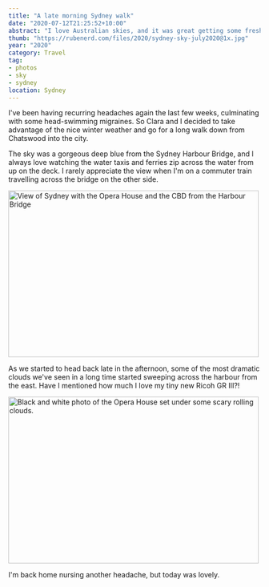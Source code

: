 ```yaml
---
title: "A late morning Sydney walk"
date: "2020-07-12T21:25:52+10:00"
abstract: "I love Australian skies, and it was great getting some fresh air."
thumb: "https://rubenerd.com/files/2020/sydney-sky-july2020@1x.jpg"
year: "2020"
category: Travel
tag:
- photos
- sky
- sydney
location: Sydney
---
```

I've been having recurring headaches again the last few weeks, culminating with some head-swimming migraines. So Clara and I decided to take advantage of the nice winter weather and go for a long walk down from Chatswood into the city.

The sky was a gorgeous deep blue from the Sydney Harbour Bridge, and I always love watching the water taxis and ferries zip across the water from up on the deck. I rarely appreciate the view when I'm on a commuter train travelling across the bridge on the other side.

<p><img src="https://rubenerd.com/files/2020/sydney-sky-july2020@1x.jpg" srcset="https://rubenerd.com/files/2020/sydney-sky-july2020@1x.jpg 1x, https://rubenerd.com/files/2020/sydney-sky-july2020@2x.jpg 2x" alt="View of Sydney with the Opera House and the CBD from the Harbour Bridge" style="width:500px; height:333px;" /></p>

As we started to head back late in the afternoon, some of the most dramatic clouds we've seen in a long time started sweeping across the harbour from the east. Have I mentioned how much I love my tiny new Ricoh GR III?!

<p><img src="https://rubenerd.com/files/2020/sydney-dark-sky-july2020@1x.jpg" srcset="https://rubenerd.com/files/2020/sydney-dark-sky-july2020@1x.jpg 1x, https://rubenerd.com/files/2020/sydney-dark-sky-july2020@2x.jpg 2x" alt="Black and white photo of the Opera House set under some scary rolling clouds." style="width:500px; height:333px;" /></p>

I'm back home nursing another headache, but today was lovely.

